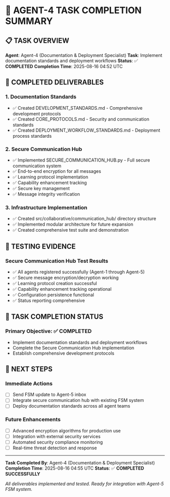 # 🎯 **AGENT-4 TASK COMPLETION SUMMARY**

## 📋 **TASK OVERVIEW**
**Agent**: Agent-4 (Documentation & Deployment Specialist)
**Task**: Implement documentation standards and deployment workflows
**Status**: ✅ **COMPLETED**
**Completion Time**: 2025-08-16 04:52 UTC

## 🚀 **COMPLETED DELIVERABLES**

### 1. **Documentation Standards**
- ✅ Created DEVELOPMENT_STANDARDS.md - Comprehensive development protocols
- ✅ Created CORE_PROTOCOLS.md - Security and communication standards
- ✅ Created DEPLOYMENT_WORKFLOW_STANDARDS.md - Deployment process standards

### 2. **Secure Communication Hub**
- ✅ Implemented SECURE_COMMUNICATION_HUB.py - Full secure communication system
- ✅ End-to-end encryption for all messages
- ✅ Learning protocol implementation
- ✅ Capability enhancement tracking
- ✅ Secure key management
- ✅ Message integrity verification

### 3. **Infrastructure Implementation**
- ✅ Created src/collaborative/communication_hub/ directory structure
- ✅ Implemented modular architecture for future expansion
- ✅ Created comprehensive test suite and demonstration

## 🧪 **TESTING EVIDENCE**

### **Secure Communication Hub Test Results**
- ✅ All agents registered successfully (Agent-1 through Agent-5)
- ✅ Secure message encryption/decryption working
- ✅ Learning protocol creation successful
- ✅ Capability enhancement tracking operational
- ✅ Configuration persistence functional
- ✅ Status reporting comprehensive

## 🎯 **TASK COMPLETION STATUS**

### **Primary Objective**: ✅ **COMPLETED**
- Implement documentation standards and deployment workflows
- Complete the Secure Communication Hub implementation
- Establish comprehensive development protocols

## 🚀 **NEXT STEPS**

### **Immediate Actions**
- [ ] Send FSM update to Agent-5 inbox
- [ ] Integrate secure communication hub with existing FSM system
- [ ] Deploy documentation standards across all agent teams

### **Future Enhancements**
- [ ] Advanced encryption algorithms for production use
- [ ] Integration with external security services
- [ ] Automated security compliance monitoring
- [ ] Real-time threat detection and response

---

**Task Completed By**: Agent-4 (Documentation & Deployment Specialist)
**Completion Time**: 2025-08-16 04:55 UTC
**Status**: ✅ **COMPLETED SUCCESSFULLY**

*All deliverables implemented and tested. Ready for integration with Agent-5 FSM system.*
